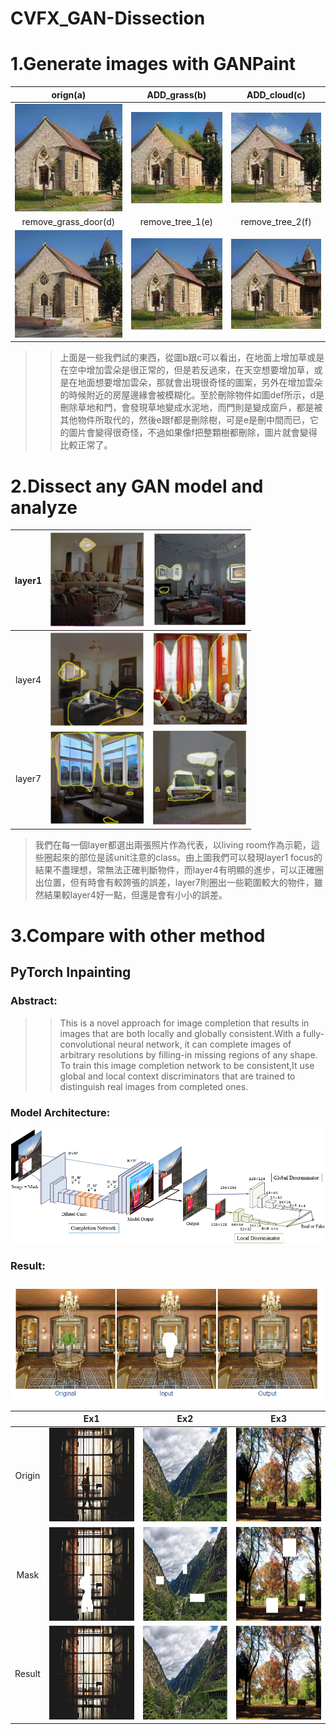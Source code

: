 # CVFX_GAN-Dissection
  # 1.Generate images with GANPaint
  
  | orign(a)        | ADD_grass(b)          | ADD_cloud(c)  |
  | :-------------: |:-------------:| :-----:|
  | ![image](https://github.com/CharlieYao1996/CVFX_GAN-Dissection/blob/master/oriign.PNG?raw=true)        | ![image](https://github.com/CharlieYao1996/CVFX_GAN-Dissection/blob/master/ADD_grass.PNG?raw=true)      | ![image](https://github.com/CharlieYao1996/CVFX_GAN-Dissection/blob/master/ADD_cloud.PNG?raw=true) |
  | remove_grass_door(d)        | remove_tree_1(e)      |   remove_tree_2(f) |
  | ![image](https://github.com/CharlieYao1996/CVFX_GAN-Dissection/blob/master/remove_grass_door.png?raw=true)      | ![image](https://github.com/CharlieYao1996/CVFX_GAN-Dissection/blob/master/remove_tree_1.png?raw=true)      |   ![image](https://github.com/CharlieYao1996/CVFX_GAN-Dissection/blob/master/remove_tree_2.png?raw=true) |

  
  >>上面是一些我們試的東西，從圖b跟c可以看出，在地面上增加草或是在空中增加雲朵是很正常的，但是若反過來，在天空想要增加草，或是在地面想要增加雲朵，那就會出現很奇怪的圖案，另外在增加雲朵的時候附近的房屋邊緣會被模糊化。至於刪除物件如圖def所示，d是刪除草地和門，會發現草地變成水泥地，而門則是變成窗戶，都是被其他物件所取代的，然後e跟f都是刪除樹，可是e是刪中間而已，它的圖片會變得很奇怪，不過如果像f把整顆樹都刪除，圖片就會變得比較正常了。
  
  # 2.Dissect any GAN model and analyze
  
  | layer1        | <img width="150" height="150" src="https://github.com/CharlieYao1996/CVFX_GAN-Dissection/blob/master/layer1_1.PNG"/>          | <img width="150" height="150" src="https://github.com/CharlieYao1996/CVFX_GAN-Dissection/blob/master/layer1_2.PNG"/>  |
| :-------------: |:-------------:| :-----:|
| layer4        | <img width="150" height="150" src="https://github.com/CharlieYao1996/CVFX_GAN-Dissection/blob/master/layer4_1.PNG"/>      | <img width="150" height="150" src="https://github.com/CharlieYao1996/CVFX_GAN-Dissection/blob/master/layer4_2.PNG"/> |
| layer7       | <img width="150" height="150" src="https://github.com/CharlieYao1996/CVFX_GAN-Dissection/blob/master/layer7_1.PNG"/>      |   <img width="150" height="150" src="https://github.com/CharlieYao1996/CVFX_GAN-Dissection/blob/master/layer7_2.PNG"/> |

  >我們在每一個layer都選出兩張照片作為代表，以living room作為示範，這些圈起來的部位是該unit注意的class。由上圖我們可以發現layer1 focus的結果不盡理想，常無法正確判斷物件，而layer4有明顯的進步，可以正確圈出位置，但有時會有較誇張的誤差，layer7則圈出一些範圍較大的物件，雖然結果較layer4好一點，但還是會有小小的誤差。


  # 3.Compare with other method
   ## PyTorch Inpainting
   ### Abstract:  
  
  >>This is a novel approach for image completion that results in images that are both locally and globally consistent.With a fully-convolutional neural network, it can complete images of arbitrary resolutions by filling-in missing regions of any shape. To train this image completion network to be consistent,It use global and local context discriminators that are trained to distinguish real images from completed ones.
  ### Model Architecture:  
  ![image](https://github.com/CharlieYao1996/CVFX_GAN-Dissection/blob/master/model_v2.png?raw=true)
 
  ### Result:
  ![image](https://github.com/CharlieYao1996/CVFX_GAN-Dissection/blob/master/result_1.png?raw=true)

|              | Ex1          | Ex2           | Ex3   |
|:------------:|:------------:|:-------------:|:-----:|
| Origin       | <img width="150" height="150" src="https://github.com/CharlieYao1996/CVFX_GAN-Dissection/blob/master/r1-1.png"/>        | <img width="150" height="150" src="https://github.com/CharlieYao1996/CVFX_GAN-Dissection/blob/master/r2-1.png"/>      | <img width="150" height="150" src="https://github.com/CharlieYao1996/CVFX_GAN-Dissection/blob/master/r3-1.png"/> |
| Mask         | <img width="150" height="150" src="https://github.com/CharlieYao1996/CVFX_GAN-Dissection/blob/master/r1-2.png"/>        | <img width="150" height="150" src="https://github.com/CharlieYao1996/CVFX_GAN-Dissection/blob/master/r2-2.png"/>      |  <img width="150" height="150" src="https://github.com/CharlieYao1996/CVFX_GAN-Dissection/blob/master/r3-2.png"/> |
| Result       | <img width="150" height="150" src="https://github.com/CharlieYao1996/CVFX_GAN-Dissection/blob/master/r1-3.png"/>      | <img width="150" height="150" src="https://github.com/CharlieYao1996/CVFX_GAN-Dissection/blob/master/r2-3.png"/>      |   <img width="150" height="150" src="https://github.com/CharlieYao1996/CVFX_GAN-Dissection/blob/master/r3-3.png"/> |
